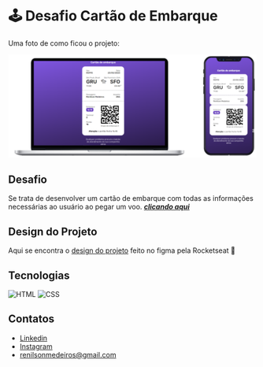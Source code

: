 # :joystick: Desafio Cartão de Embarque
Uma foto de como ficou o projeto:
<p align="center">
  <img src="https://github.com/RenilsonMedeiros/boraCodar/blob/master/cartao-de-embarque/assets/projeto.png">
</p>

## Desafio
Se trata de desenvolver um cartão de embarque com todas as informações necessárias ao usuário ao pegar um voo. [***clicando aqui***](https://renilsonmedeiros.github.io/boraCodar/cartao-de-embarque/travelticket.html)

## Design do Projeto
Aqui se encontra o [design do projeto](https://www.figma.com/file/PV7ffQOlxisauMEcYQ8PDS/%23boraCodar---Desafio-6-(Community)?node-id=1%3A7&t=ZACEvHSHovLy2Vwi-0) feito no figma pela Rocketseat :rocket:

## Tecnologias
![HTML](https://img.shields.io/badge/html5-%23E34F26.svg?style=for-the-badge&logo=html5&logoColor=white)
![CSS](https://camo.githubusercontent.com/9fe0ddca8c80fd49703246ca3b9a894ddfdc9c1c80f6ab5de92bbe91471dbab8/68747470733a2f2f696d672e736869656c64732e696f2f7374617469632f76313f7374796c653d666f722d7468652d6261646765266d6573736167653d4353533326636f6c6f723d313537324236266c6f676f3d43535333266c6f676f436f6c6f723d464646464646266c6162656c3d)

## Contatos
* [Linkedin](https://www.linkedin.com/in/renilson-de-medeiros-silva-96225b207/)
* [Instagram](https://www.instagram.com/)
* renilsonmedeiros@gmail.com
